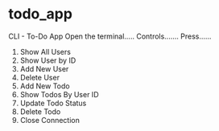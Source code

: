 # todo_app

CLI - To-Do App
Open the terminal.....
Controls.......
Press......
1) Show All Users
2) Show User by ID
3) Add New User
4) Delete User
5) Add New Todo
6) Show Todos By User ID
7) Update Todo Status
8) Delete Todo
9) Close Connection
